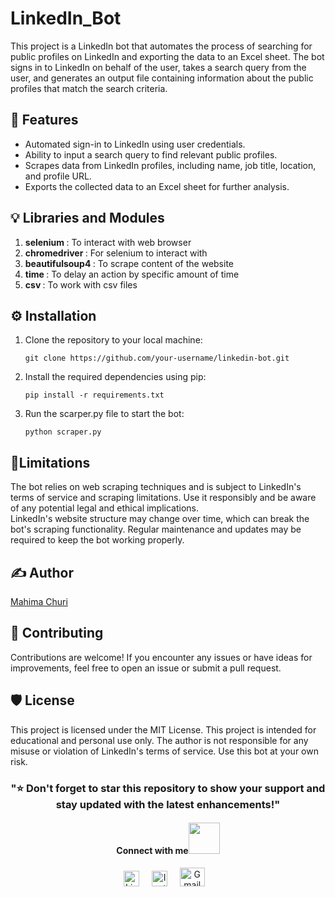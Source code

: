 # LinkedIn_Bot 
This project is a LinkedIn bot that automates the process of searching for public profiles on LinkedIn and exporting the data to an Excel sheet. 
The bot signs in to LinkedIn on behalf of the user, takes a search query from the user, and generates an output file containing information about the 
public profiles that match the search criteria.

## 📌 Features
- Automated sign-in to LinkedIn using user credentials.
- Ability to input a search query to find relevant public profiles.
- Scrapes data from LinkedIn profiles, including name, job title, location, and profile URL.
- Exports the collected data to an Excel sheet for further analysis.

## 💡 Libraries and Modules
1. <b>selenium </b> : To interact with web browser
2. <b>chromedriver </b>: For selenium to interact with
3. <b>beautifulsoup4 </b>: To scrape content of the website
4. <b>time </b>: To delay an action by specific amount of time
5. <b>csv </b>: To work with csv files

## ⚙️ Installation 
1. Clone the repository to your local machine:
   ```
   git clone https://github.com/your-username/linkedin-bot.git
   ```
2. Install the required dependencies using pip:
   ```
   pip install -r requirements.txt
   ```
3. Run the scarper.py file to start the bot:
   ```
   python scraper.py
   ```
## 🎯Limitations
The bot relies on web scraping techniques and is subject to LinkedIn's terms of service and scraping limitations. Use it responsibly and be aware of any potential legal and ethical implications.</br>
LinkedIn's website structure may change over time, which can break the bot's scraping functionality. Regular maintenance and updates may be required to keep the bot working properly.

## ✍ Author
 [Mahima Churi](https://github.com/Mahitej28)

## 🤝 Contributing
Contributions are welcome! If you encounter any issues or have ideas for improvements, feel free to open an issue or submit a pull request.

## 🛡 License
This project is licensed under the MIT License. This project is intended for educational and personal use only. The author is not responsible for any misuse or violation of LinkedIn's terms of service. Use this bot at your own risk.

<div align="center"> <h3>"⭐️ Don't forget to star this repository to show your support and stay updated with the latest enhancements!" </h3> </div>
<div align="center">
<h4> Connect with me<a href="https://gifyu.com/image/Zy2f"><img src="https://github.com/milaan9/milaan9/blob/main/Handshake.gif" width="50px"></a>
</h4> 
<p align="center">
    <a href="https://www.linkedin.com/in/mahimachuri" target="_blank"><img alt="LinkedIn" width="25px" src="https://cdn-icons-png.flaticon.com/512/3536/3536505.png"></a> &nbsp&nbsp&nbsp
    <a href="https://www.instagram.com/infoelegant10" target="_blank"><img alt="Instagram" width="25px" src="https://cdn-icons-png.flaticon.com/512/1384/1384063.png"></a> &nbsp&nbsp&nbsp
     <a href="mailto:mahimachuri.28@gmail.com" target="_blank"><img alt="Gmail" width="40px" height="30px" src="https://github.com/TheDudeThatCode/TheDudeThatCode/blob/master/Assets/Gmail.svg"></a>&nbsp&nbsp&nbsp
   </p>

